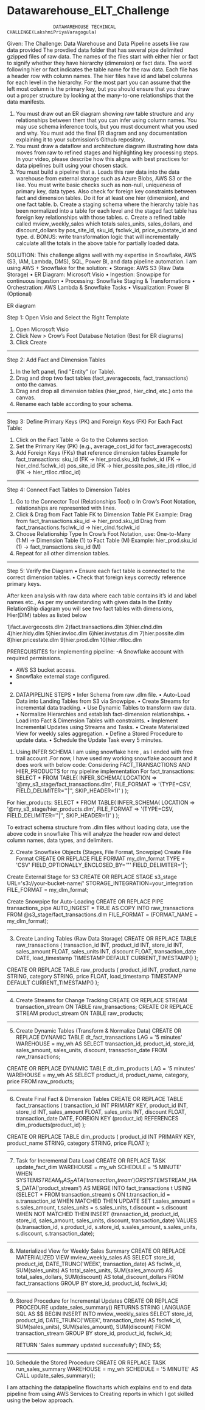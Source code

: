 # Datawarehouse_ELT_Challenge
		             DATAWAREHOUSE TECHINCAL CHALLENGE(LakshmiPriyaVaragogula)
Given:
The Challenge: Data Warehouse and Data Pipeline assets like raw data provided The provdied data folder that has several pipe delimited gzipped files of raw data. The names of the files start with either hier or fact to signify whether they have hierarchy (dimension) or fact data. The word following hier or fact indicates the table name for the raw data. Each file has a header row with column names. The hier files have id and label columns for each level in the hierarchy. For the most part you can assume that the left most column is the primary key, but you should ensure that you draw out a proper structure by looking at the many-to-one relationships that the data manifests. 
1. You must draw out an ER diagram showing raw table structure and any relationships between them that you can infer using column names. You may use schema inference tools, but you must document what you used and why. You must add the final ER diagram and any documentation explaining it to your submission’s Github repository.
2. You must draw a dataflow and architecture diagram illustrating how data moves from raw to refined stages and highlighting key processing steps. In your video, please describe how this aligns with best practices for data pipelines built using your chosen stack.
 3. You must build a pipeline that a. Loads this raw data into the data warehouse from external storage such as Azure Blobs, AWS S3 or the like. You must write basic checks such as non-null, uniqueness of primary key, data types. Also check for foreign key constraints between fact and dimension tables. Do it for at least one hier (dimension), and one fact table. b. Create a staging schema where the hierarchy table has been normalized into a table for each level and the staged fact table has foreign key relationships with those tables. c. Create a refined table called mview_weekly_sales which totals sales_units, sales_dollars, and discount_dollars by pos_site_id, sku_id, fsclwk_id, price_substate_id and type. d. BONUS: write transformation logic that will incrementally calculate all the totals in the above table for partially loaded data.

SOLUTION:
This challenge aligns well with my expertise in Snowflake, AWS (S3, IAM, Lambda, DMS), SQL, Power BI, and data pipeline automation.
I am using AWS + Snowflake for the solution:
•	Storage: AWS S3 (Raw Data Storage)
•	ER Diagram: Microsoft Visio
•	Ingestion: Snowpipe for continuous ingestion
•	Processing: Snowflake Staging & Transformations
•	Orchestration: AWS Lambda & Snowflake Tasks
•	Visualization: Power BI (Optional)




ER diagram
 
Step 1: Open Visio and Select the Right Template
1.	Open Microsoft Visio
2.	Click New > Crow’s Foot Database Notation (Best for ER diagrams)
3.	Click Create
________________________________________
Step 2: Add Fact and Dimension Tables
1.	In the left panel, find "Entity" (or Table).
2.	Drag and drop two fact tables (fact_averagecosts, fact_transactions) onto the canvas.
3.	Drag and drop all dimension tables (hier_prod, hier_clnd, etc.) onto the canvas.
4.	Rename each table according to your schema.
________________________________________
Step 3: Define Primary Keys (PK) and Foreign Keys (FK)
For Each Fact Table:
1.	Click on the Fact Table → Go to the Columns section
2.	Set the Primary Key (PK) (e.g., average_cost_id for fact_averagecosts)
3.	Add Foreign Keys (FKs) that reference dimension tables
	Example for fact_transactions:
	sku_id (FK → hier_prod.sku_id)
	fsclwk_id (FK → hier_clnd.fsclwk_id)
	pos_site_id (FK → hier_possite.pos_site_id)
	rtlloc_id (FK → hier_rtlloc.rtlloc_id)
________________________________________
Step 4: Connect Fact Tables to Dimension Tables
1.	Go to the Connector Tool (Relationships Tool)
o	In Crow’s Foot Notation, relationships are represented with lines.
2.	Click & Drag from Fact Table FK to Dimension Table PK
	Example:
	Drag from fact_transactions.sku_id → hier_prod.sku_id
	Drag from fact_transactions.fsclwk_id → hier_clnd.fsclwk_id
3.	Choose Relationship Type
	In Crow’s Foot Notation, use:
	One-to-Many (1:M) → Dimension Table (1) to Fact Table (M)
	Example: hier_prod.sku_id (1) → fact_transactions.sku_id (M)
4.	Repeat for all other dimension tables.
________________________________________
Step 5: Verify the Diagram
•	Ensure each fact table is connected to the correct dimension tables.
•	Check that foreign keys correctly reference primary keys.


After keen analysis with raw data where each table contains it’s id and label names etc., 
As per my understanding with given data In the Entity RelationShip diagram you will see two fact tables with dimensions, Hier(DIM) tables  as listed below 

 1)fact.avergecosts.dlm
 2)fact.transactions.dlm
 3)hier.clnd.dlm
 4)hier.hldy.dlm
 5)hier.invloc.dlm 
 6)hier.invstatus.dlm
 7)hier.possite.dlm 
 8)hier.pricestate.dlm
 9)hier.prod.dlm 
 10)hier.rtlloc.dlm

PREREQUISITES for implementing pipeline:
-A Snowflake account with required permissions.
- AWS S3 bucket access.
- Snowflake external stage configured.
- 
2) DATAPIPELINE STEPS
•	Infer Schema from raw .dlm file.
•	Auto-Load Data into Landing Tables from S3 via Snowpipe.
•	Create Streams for incremental data tracking.
•	Use Dynamic Tables to transform raw data.
•	Normalize Hierarchies and establish fact-dimension relationships.
•	Load into Fact & Dimension Tables with constraints.
•	Implement Incremental Updates using Streams and Tasks.
•	Create Materialized View for weekly sales aggregation.
•	Define a Stored Procedure to update data.
•	Schedule the Update Task every 5 minutes.


1. Using INFER SCHEMA 
I am using snowflake here , as I ended with free trail account .For now, I have used my working snowflake account and it does work with below code:
Considering FACT_TRANSACTIONS AND HIER_PRODUCTS for my pipeline implementation
For fact_transactions:
SELECT *
FROM TABLE(
    INFER_SCHEMA(
        LOCATION => '@my_s3_stage/fact_transactions.dlm',
        FILE_FORMAT => '(TYPE=CSV, FIELD_DELIMITER=''|'', SKIP_HEADER=1)'
    )
);


For hier_products:
SELECT *
FROM TABLE(
    INFER_SCHEMA(
        LOCATION => '@my_s3_stage/hier_products.dlm',
        FILE_FORMAT => '(TYPE=CSV, FIELD_DELIMITER=''|'', SKIP_HEADER=1)'
    )
);

To extract schema structure from .dlm files without loading data, use the above code in snowflake 
This will analyze the header row and detect column names, data types, and delimiters.

2. Create Snowflake Objects (Stages, File Format, Snowpipe)
Create File Format
CREATE OR REPLACE FILE FORMAT my_dlm_format
TYPE = 'CSV'
FIELD_OPTIONALLY_ENCLOSED_BY='"'
FIELD_DELIMITER='|';

Create External Stage for S3
CREATE OR REPLACE STAGE s3_stage
URL='s3://your-bucket-name/'
STORAGE_INTEGRATION=your_integration
FILE_FORMAT = my_dlm_format;

Create Snowpipe for Auto-Loading
CREATE OR REPLACE PIPE transactions_pipe AUTO_INGEST = TRUE AS
COPY INTO raw_transactions
FROM @s3_stage/fact_transactions.dlm
FILE_FORMAT = (FORMAT_NAME = my_dlm_format);
________________________________________

3. Create Landing Tables (Raw Data Storage)
CREATE OR REPLACE TABLE raw_transactions (
    transaction_id INT,
    product_id INT,
    store_id INT,
    sales_amount FLOAT,
    sales_units INT,
    discount FLOAT,
    transaction_date DATE,
    load_timestamp TIMESTAMP DEFAULT CURRENT_TIMESTAMP()
);

CREATE OR REPLACE TABLE raw_products (
    product_id INT,
    product_name STRING,
    category STRING,
    price FLOAT,
    load_timestamp TIMESTAMP DEFAULT CURRENT_TIMESTAMP()
);
________________________________________
4. Create Streams for Change Tracking
CREATE OR REPLACE STREAM transaction_stream ON TABLE raw_transactions;
CREATE OR REPLACE STREAM product_stream ON TABLE raw_products;
________________________________________

5. Create Dynamic Tables (Transform & Normalize Data)
CREATE OR REPLACE DYNAMIC TABLE dt_fact_transactions
LAG = '5 minutes'
WAREHOUSE = my_wh
AS
SELECT
    transaction_id, 
    product_id, 
    store_id, 
    sales_amount, 
    sales_units, 
    discount, 
    transaction_date
FROM raw_transactions;

CREATE OR REPLACE DYNAMIC TABLE dt_dim_products
LAG = '5 minutes'
WAREHOUSE = my_wh
AS
SELECT
    product_id, 
    product_name, 
    category, 
    price
FROM raw_products;
________________________________________

6. Create Final Fact & Dimension Tables
CREATE OR REPLACE TABLE fact_transactions (
    transaction_id INT PRIMARY KEY,
    product_id INT,
    store_id INT,
    sales_amount FLOAT,
    sales_units INT,
    discount FLOAT,
    transaction_date DATE,
    FOREIGN KEY (product_id) REFERENCES dim_products(product_id)
);

CREATE OR REPLACE TABLE dim_products (
    product_id INT PRIMARY KEY,
    product_name STRING,
    category STRING,
    price FLOAT
);
________________________________________
7. Task for Incremental Data Load
CREATE OR REPLACE TASK update_fact_dim
WAREHOUSE = my_wh
SCHEDULE = '5 MINUTE'
WHEN SYSTEM$STREAM_HAS_DATA('transaction_stream') OR SYSTEM$STREAM_HAS_DATA('product_stream')
AS
MERGE INTO fact_transactions t
USING (SELECT * FROM transaction_stream) s
ON t.transaction_id = s.transaction_id
WHEN MATCHED THEN UPDATE SET
    t.sales_amount = s.sales_amount,
    t.sales_units = s.sales_units,
    t.discount = s.discount
WHEN NOT MATCHED THEN
INSERT (transaction_id, product_id, store_id, sales_amount, sales_units, discount, transaction_date)
VALUES (s.transaction_id, s.product_id, s.store_id, s.sales_amount, s.sales_units, s.discount, s.transaction_date);
________________________________________
8. Materialized View for Weekly Sales Summary
CREATE OR REPLACE MATERIALIZED VIEW mview_weekly_sales AS
SELECT
    store_id,
    product_id,
    DATE_TRUNC('WEEK', transaction_date) AS fsclwk_id,
    SUM(sales_units) AS total_sales_units,
    SUM(sales_amount) AS total_sales_dollars,
    SUM(discount) AS total_discount_dollars
FROM fact_transactions
GROUP BY store_id, product_id, fsclwk_id;
________________________________________
9. Stored Procedure for Incremental Updates
CREATE OR REPLACE PROCEDURE update_sales_summary()
RETURNS STRING
LANGUAGE SQL
AS 
$$
BEGIN
    INSERT INTO mview_weekly_sales
    SELECT
        store_id,
        product_id,
        DATE_TRUNC('WEEK', transaction_date) AS fsclwk_id,
        SUM(sales_units),
        SUM(sales_amount),
        SUM(discount)
    FROM transaction_stream
    GROUP BY store_id, product_id, fsclwk_id;
    
    RETURN 'Sales summary updated successfully';
END;
$$;
________________________________________
10. Schedule the Stored Procedure
CREATE OR REPLACE TASK run_sales_summary
WAREHOUSE = my_wh
SCHEDULE = '5 MINUTE'
AS CALL update_sales_summary();


I am attaching the datapipeline flowcharts which explains end to end data pipeline from using AWS Services to Creating reports in which I got skilled using the below approach.

 
